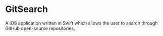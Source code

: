 # GitSearch
A iOS application written in Swift which allows the user to search through GitHub open-source repositories.
